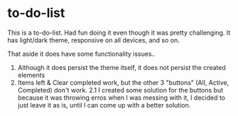 # to-do-list
This is a to-do-list. Had fun doing it even though it was pretty challenging. 
It has light/dark theme, responsive on all devices, and so on.

That aside it does have some functionality issues.. 

1. Although it does persist the theme itself, it does not persist the created elements
2. Items left & Clear completed work, but the other 3 "buttons" (All, Active, Completed) don't work. 
2.1 I created some solution for the buttons but because it was throwing erros when I was messing with it, I decided to just leave it as is, until I can come up with a better solution. 
